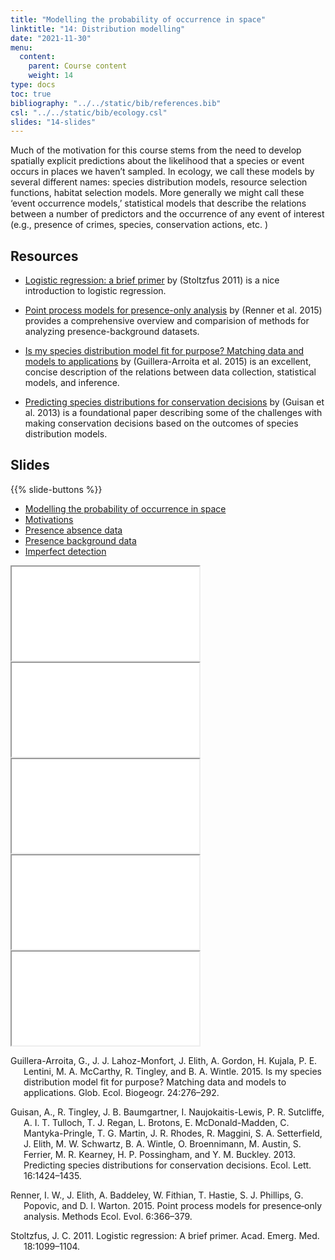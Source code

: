```yaml
---
title: "Modelling the probability of occurrence in space"
linktitle: "14: Distribution modelling"
date: "2021-11-30"
menu:
  content:
    parent: Course content
    weight: 14
type: docs
toc: true
bibliography: "../../static/bib/references.bib"
csl: "../../static/bib/ecology.csl"
slides: "14-slides"
---
```


Much of the motivation for this course stems from the need to develop spatially explicit predictions about the likelihood that a species or event occurs in places we haven’t sampled. In ecology, we call these models by several different names: species distribution models, resource selection functions, habitat selection models. More generally we might call these ‘event occurrence models,’ statistical models that describe the relations between a number of predictors and the occurrence of any event of interest (e.g., presence of crimes, species, conservation actions, etc. )

## Resources

-   <i class="fas fa-external-link-square-alt"></i> [Logistic regression: a brief primer](https://onlinelibrary.wiley.com/doi/10.1111/j.1553-2712.2011.01185.x) by (Stoltzfus 2011) is a nice introduction to logistic regression.

-   <i class="fas fa-external-link-square-alt"></i> [Point process models for presence-only analysis](https://besjournals.onlinelibrary.wiley.com/doi/10.1111/2041-210X.12352) by (Renner et al. 2015) provides a comprehensive overview and comparision of methods for analyzing presence-background datasets.

-   <i class="fas fa-external-link-square-alt"></i> [Is my species distribution model fit for purpose? Matching data and models to applications](https://onlinelibrary.wiley.com/doi/full/10.1111/geb.12268) by (Guillera-Arroita et al. 2015) is an excellent, concise description of the relations between data collection, statistical models, and inference.

-   <i class="fas fa-external-link-square-alt"></i> [Predicting species distributions for conservation decisions](https://onlinelibrary.wiley.com/doi/full/10.1111/ele.12189) by (Guisan et al. 2013) is a foundational paper describing some of the challenges with making conservation decisions based on the outcomes of species distribution models.

## Slides

{{% slide-buttons %}}

<ul class="nav nav-tabs" id="slide-tabs" role="tablist">
<li class="nav-item">
<a class="nav-link active" id="modelling-the-probability-of-occurrence-in-space-tab" data-toggle="tab" href="#modelling-the-probability-of-occurrence-in-space" role="tab" aria-controls="modelling-the-probability-of-occurrence-in-space" aria-selected="true">Modelling the probability of occurrence in space</a>
</li>
<li class="nav-item">
<a class="nav-link" id="motivations-tab" data-toggle="tab" href="#motivations" role="tab" aria-controls="motivations" aria-selected="false">Motivations</a>
</li>
<li class="nav-item">
<a class="nav-link" id="presence-absence-data-tab" data-toggle="tab" href="#presence-absence-data" role="tab" aria-controls="presence-absence-data" aria-selected="false">Presence absence data</a>
</li>
<li class="nav-item">
<a class="nav-link" id="presence-background-data-tab" data-toggle="tab" href="#presence-background-data" role="tab" aria-controls="presence-background-data" aria-selected="false">Presence background data</a>
</li>
<li class="nav-item">
<a class="nav-link" id="imperfect-detection-tab" data-toggle="tab" href="#imperfect-detection" role="tab" aria-controls="imperfect-detection" aria-selected="false">Imperfect detection</a>
</li>
</ul>

<div id="slide-tabs" class="tab-content">

<div id="modelling-the-probability-of-occurrence-in-space" class="tab-pane fade show active" role="tabpanel" aria-labelledby="modelling-the-probability-of-occurrence-in-space-tab">

<div class="embed-responsive embed-responsive-16by9">

<iframe class="embed-responsive-item" src="/slides/14-slides.html#1">
</iframe>

</div>

</div>

<div id="motivations" class="tab-pane fade" role="tabpanel" aria-labelledby="motivations-tab">

<div class="embed-responsive embed-responsive-16by9">

<iframe class="embed-responsive-item" src="/slides/14-slides.html#motivations">
</iframe>

</div>

</div>

<div id="presence-absence-data" class="tab-pane fade" role="tabpanel" aria-labelledby="presence-absence-data-tab">

<div class="embed-responsive embed-responsive-16by9">

<iframe class="embed-responsive-item" src="/slides/14-slides.html#logistic">
</iframe>

</div>

</div>

<div id="presence-background-data" class="tab-pane fade" role="tabpanel" aria-labelledby="presence-background-data-tab">

<div class="embed-responsive embed-responsive-16by9">

<iframe class="embed-responsive-item" src="/slides/14-slides.html#maxent">
</iframe>

</div>

</div>

<div id="imperfect-detection" class="tab-pane fade" role="tabpanel" aria-labelledby="imperfect-detection-tab">

<div class="embed-responsive embed-responsive-16by9">

<iframe class="embed-responsive-item" src="/slides/14-slides.html#occupancy">
</iframe>

</div>

</div>

</div>

<div id="refs" class="references csl-bib-body hanging-indent" line-spacing="2">

<div id="ref-Guillera-Arroita2015" class="csl-entry">

Guillera-Arroita, G., J. J. Lahoz-Monfort, J. Elith, A. Gordon, H. Kujala, P. E. Lentini, M. A. McCarthy, R. Tingley, and B. A. Wintle. 2015. Is my species distribution model fit for purpose? Matching data and models to applications. Glob. Ecol. Biogeogr. 24:276–292.

</div>

<div id="ref-Guisan2013" class="csl-entry">

Guisan, A., R. Tingley, J. B. Baumgartner, I. Naujokaitis-Lewis, P. R. Sutcliffe, A. I. T. Tulloch, T. J. Regan, L. Brotons, E. McDonald-Madden, C. Mantyka-Pringle, T. G. Martin, J. R. Rhodes, R. Maggini, S. A. Setterfield, J. Elith, M. W. Schwartz, B. A. Wintle, O. Broennimann, M. Austin, S. Ferrier, M. R. Kearney, H. P. Possingham, and Y. M. Buckley. 2013. Predicting species distributions for conservation decisions. Ecol. Lett. 16:1424–1435.

</div>

<div id="ref-Renner2015" class="csl-entry">

Renner, I. W., J. Elith, A. Baddeley, W. Fithian, T. Hastie, S. J. Phillips, G. Popovic, and D. I. Warton. 2015. Point process models for presence‐only analysis. Methods Ecol. Evol. 6:366–379.

</div>

<div id="ref-Stoltzfus2011" class="csl-entry">

Stoltzfus, J. C. 2011. Logistic regression: A brief primer. Acad. Emerg. Med. 18:1099–1104.

</div>

</div>
